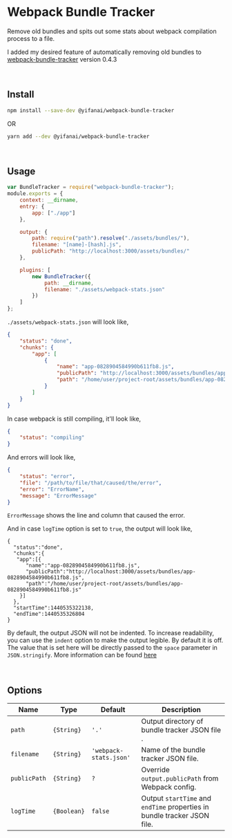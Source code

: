 # Webpack Bundle Tracker

Remove old bundles and spits out some stats about webpack compilation process to a file.

I added my desired feature of automatically removing old bundles to [webpack-bundle-tracker](https://github.com/owais/webpack-bundle-tracker) version 0.4.3

<br>

## Install

```bash
npm install --save-dev @yifanai/webpack-bundle-tracker
```
OR
```bash
yarn add --dev @yifanai/webpack-bundle-tracker
```

<br>

## Usage

```javascript
var BundleTracker = require("webpack-bundle-tracker");
module.exports = {
	context: __dirname,
	entry: {
		app: ["./app"]
	},

	output: {
		path: require("path").resolve("./assets/bundles/"),
		filename: "[name]-[hash].js",
		publicPath: "http://localhost:3000/assets/bundles/"
	},

	plugins: [
		new BundleTracker({
			path: __dirname,
			filename: "./assets/webpack-stats.json"
		})
	]
};
```

`./assets/webpack-stats.json` will look like,

```json
{
	"status": "done",
	"chunks": {
		"app": [
			{
				"name": "app-0828904584990b611fb8.js",
				"publicPath": "http://localhost:3000/assets/bundles/app-0828904584990b611fb8.js",
				"path": "/home/user/project-root/assets/bundles/app-0828904584990b611fb8.js"
			}
		]
	}
}
```

In case webpack is still compiling, it'll look like,

```json
{
	"status": "compiling"
}
```

And errors will look like,

```json
{
	"status": "error",
	"file": "/path/to/file/that/caused/the/error",
	"error": "ErrorName",
	"message": "ErrorMessage"
}
```

`ErrorMessage` shows the line and column that caused the error.

And in case `logTime` option is set to `true`, the output will look like,

```
{
  "status":"done",
  "chunks":{
   "app":[{
      "name":"app-0828904584990b611fb8.js",
      "publicPath":"http://localhost:3000/assets/bundles/app-0828904584990b611fb8.js",
      "path":"/home/user/project-root/assets/bundles/app-0828904584990b611fb8.js"
    }]
  },
  "startTime":1440535322138,
  "endTime":1440535326804
}
```

By default, the output JSON will not be indented. To increase readability, you can use the `indent`
option to make the output legible. By default it is off. The value that is set here will be directly
passed to the `space` parameter in `JSON.stringify`. More information can be found [here](https://developer.mozilla.org/en-US/docs/Web/JavaScript/Reference/Global_Objects/JSON/stringify)


<br>

## Options

| Name         | Type        | Default                | Description                                                              |
| ------------ | ----------- | ---------------------- | ------------------------------------------------------------------------ |
| `path`       | `{String}`  | `'.'`                  | Output directory of bundle tracker JSON file .                           |
| `filename`   | `{String}`  | `'webpack-stats.json'` | Name of the bundle tracker JSON file.                                    |
| `publicPath` | `{String}`  | `?`                    | Override `output.publicPath` from Webpack config.                        |
| `logTime`    | `{Boolean}` | `false`                | Output `startTime` and `endTime` properties in bundle tracker JSON file. |
